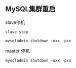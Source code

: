 ## MySQL集群重启

slave停机

```
slave stop

mysqladmin shutdown -uxx -pxx
```

master 停机

`mysqladmin shutdown -uxx -pxx`

